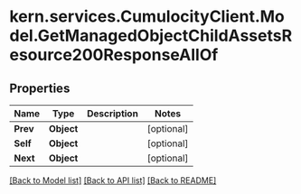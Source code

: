 
# kern.services.CumulocityClient.Model.GetManagedObjectChildAssetsResource200ResponseAllOf

## Properties

Name | Type | Description | Notes
------------ | ------------- | ------------- | -------------
**Prev** | **Object** |  | [optional] 
**Self** | **Object** |  | [optional] 
**Next** | **Object** |  | [optional] 

[[Back to Model list]](../README.md#documentation-for-models)
[[Back to API list]](../README.md#documentation-for-api-endpoints)
[[Back to README]](../README.md)

